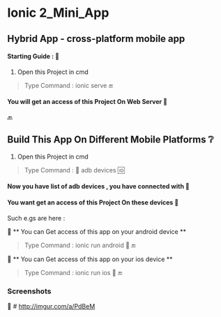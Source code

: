 # Ionic 2_Mini_App
                                                                
## Hybrid App - cross-platform mobile app
                                                                                    
                                                                                    
#### Starting Guide :   :memo:

1. Open this Project in cmd 

> Type Command : ionic serve  :end: 
                                                                        
#### You will get an access of this Project On Web Server  :speech_balloon:

:back:
## Build This App On Different Mobile Platforms  :grey_question:
                                                                                                                              
1. Open this Project in cmd 

> Type Command :  :signal_strength: adb devices   :id:
                                                                        
#### Now you have list of adb devices , you have connected with  :speech_balloon:
#### You want get an access of this Project On these devices  :speech_balloon:
                                                                                                          
 Such e.gs are here :
 
:speech_balloon: ** You can Get access of this app on your android device **
                                                                                                                        
 > Type Command : ionic run android  :iphone:  :end:
                                                                                                                          
                                                                                                                          
 :speech_balloon: ** You can Get access of this app on your ios device **
                                                                                                                        
 > Type Command : ionic run ios  :iphone:  :end:
                                                                                                                                  
                                                                                                                                  

### Screenshots
                                                                                                        
:link: # <a>http://imgur.com/a/PdBeM</a>
